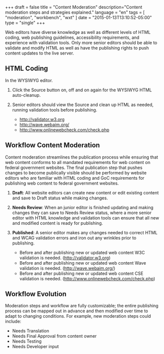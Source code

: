 +++
draft = false
title = "Content Moderation"
description="Content moderation steps and strategies explained."
language = "en"
tags = [
    "moderation",
    "workbench",
    "wxt"
]
date = "2015-01-13T13:10:52-05:00"
type = "single"
+++

Web editors have diverse knowledge as well as different levels of HTML coding, web publishing guidelines, accessibility requirements, and experience with validation tools. Only more senior editors should be able to validate and modify HTML as well as have the publishing rights to push content updates to the live server.

## HTML Coding

In the WYSIWYG editor.

1. Click the Source button on, off and on again for the WYSIWYG HTML auto-cleanup.

2. Senior editors should view the Source and clean up HTML as needed, running validation tools before publishing.

    * http://validator.w3.org
    * http://wave.webaim.org/
    * http://www.onlinewebcheck.com/check.php

## Workflow Content Moderation

Content moderation streamlines the publication process while ensuring that web content conforms to all mandated requirements for web content on federal government websites. The final publication step that pushes changes to become publically visible should be performed by website editors who are familiar with HTML coding and GoC requirements for publishing web content to federal government websites.

1. **Draft**: All website editors can create new content or edit existing content and save to Draft status while making changes.

2. **Needs Review**: When an junior editor is finished updating and making changes they can save to Needs Review status, where a more senior editor with HTML knowledge and validation tools can ensure that all new and modified content is ready for publishing.

3. **Published**: A senior editor makes any changes needed to correct HTML and WCAG validation errors and iron out any wrinkles prior to publishing.

    * Before and after publishing new or updated web content W3C validation is needed.   (http://validator.w3.org)
    * Before and after publishing new or updated web content Wave validation is needed. (http://wave.webaim.org/)
    * Before and after publishing new or updated web content CSE validation is needed. (http://www.onlinewebcheck.com/check.php)

## Workflow Evolution

Moderation steps and workflow are fully customizable; the entire publishing process can be mapped out in advance and then modified over time to adapt to changing conditions. For example, new moderation steps could include:

*   Needs Translation
*   Needs Final Approval from content owner
*   Needs Testing
*   Needs Developer input

